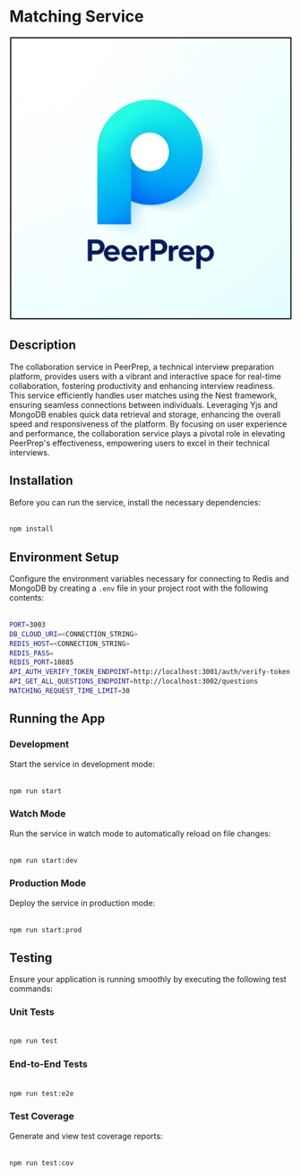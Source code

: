 # Matching Service

![PeerPrep Logo](../../GuideAssets/Logo.png)

## Description

The collaboration service in PeerPrep, a technical interview preparation
platform, provides users with a vibrant and interactive space for real-time
collaboration, fostering productivity and enhancing interview readiness. This
service efficiently handles user matches using the Nest framework, ensuring
seamless connections between individuals. Leveraging Yjs and MongoDB enables
quick data retrieval and storage, enhancing the overall speed and responsiveness
of the platform. By focusing on user experience and performance, the
collaboration service plays a pivotal role in elevating PeerPrep's effectiveness,
empowering users to excel in their technical interviews.

## Installation

Before you can run the service, install the necessary dependencies:

```bash

npm install

```

## Environment Setup

Configure the environment variables necessary for connecting to Redis and
MongoDB by creating a `.env` file in your project root with the following contents:

```bash

PORT=3003
DB_CLOUD_URI=<CONNECTION_STRING>
REDIS_HOST=<CONNECTION_STRING>
REDIS_PASS=
REDIS_PORT=10885
API_AUTH_VERIFY_TOKEN_ENDPOINT=http://localhost:3001/auth/verify-token
API_GET_ALL_QUESTIONS_ENDPOINT=http://localhost:3002/questions
MATCHING_REQUEST_TIME_LIMIT=30

```

## Running the App

### Development

Start the service in development mode:

```bash

npm run start

```

### Watch Mode

Run the service in watch mode to automatically reload on file changes:

```bash

npm run start:dev

```

### Production Mode

Deploy the service in production mode:

```bash

npm run start:prod

```

## Testing

Ensure your application is running smoothly by executing the following test commands:

### Unit Tests

```bash

npm run test

```

### End-to-End Tests

```bash

npm run test:e2e

```

### Test Coverage

Generate and view test coverage reports:

```bash

npm run test:cov

```

